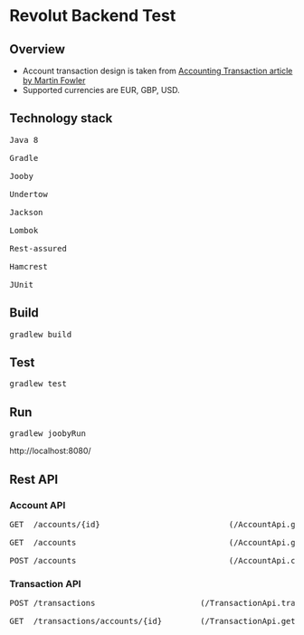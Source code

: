 # Revolut Backend Test

## Overview
* Account transaction design is taken from <a href="https://www.martinfowler.com/eaaDev/AccountingTransaction.html">Accounting Transaction article by Martin Fowler</a> 
* Supported currencies are EUR, GBP, USD.

## Technology stack
<pre>
Java 8

Gradle

Jooby

Undertow

Jackson

Lombok

Rest-assured

Hamcrest

JUnit
</pre>
## Build
<pre>gradlew build</pre>

## Test
<pre>gradlew test</pre>

## Run
<pre>gradlew joobyRun</pre>


http://localhost:8080/

## Rest API

### Account API

<pre>
GET  /accounts/{id}                           (/AccountApi.get)

GET  /accounts                                (/AccountApi.getAll)

POST /accounts                                (/AccountApi.create)
</pre>

### Transaction API
<pre>
POST /transactions                      (/TransactionApi.transfer)

GET  /transactions/accounts/{id}        (/TransactionApi.getAccountTransactions)
</pre>